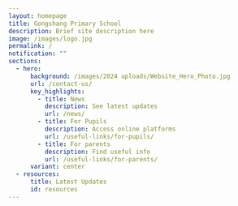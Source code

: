```yaml
---
layout: homepage
title: Gongshang Primary School
description: Brief site description here
image: /images/logo.jpg
permalink: /
notification: ""
sections:
  - hero:
      background: /images/2024 uploads/Website_Hero_Photo.jpg
      url: /contact-us/
      key_highlights:
        - title: News
          description: See latest updates
          url: /news/
        - title: For Pupils
          description: Access online platforms
          url: /useful-links/for-pupils/
        - title: For parents
          description: Find useful info
          url: /useful-links/for-parents/
      variant: center
  - resources:
      title: Latest Updates
      id: resources
---
```

